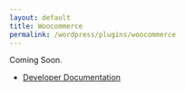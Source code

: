 ```yaml
---
layout: default
title: Woocommerce
permalink: /wordpress/plugins/woocommerce
---
```


Coming Soon.

- [Developer Documentation](https://developer.woocommerce.com/)
